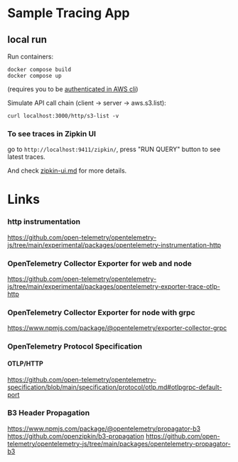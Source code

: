 # Sample Tracing App

## local run
Run containers:
```shell
docker compose build
docker compose up
```
(requires you to be [authenticated in AWS cli](infrastructure/documentation/aws-cli-auth.md))

Simulate API call chain (client -> server -> aws.s3.list):
```shell
curl localhost:3000/http/s3-list -v
```

### To see traces in Zipkin UI
go to `http://localhost:9411/zipkin/`, press "RUN QUERY" button to see latest traces.

And check [zipkin-ui.md](infrastructure/documentation/zipkin-ui.md) for more details.

# Links

### http instrumentation
https://github.com/open-telemetry/opentelemetry-js/tree/main/experimental/packages/opentelemetry-instrumentation-http

### OpenTelemetry Collector Exporter for web and node
https://github.com/open-telemetry/opentelemetry-js/tree/main/experimental/packages/opentelemetry-exporter-trace-otlp-http

### OpenTelemetry Collector Exporter for node with grpc
https://www.npmjs.com/package/@opentelemetry/exporter-collector-grpc

### OpenTelemetry Protocol Specification

#### OTLP/HTTP
https://github.com/open-telemetry/opentelemetry-specification/blob/main/specification/protocol/otlp.md#otlpgrpc-default-port

### B3 Header Propagation
https://www.npmjs.com/package/@opentelemetry/propagator-b3
https://github.com/openzipkin/b3-propagation
https://github.com/open-telemetry/opentelemetry-js/tree/main/packages/opentelemetry-propagator-b3
